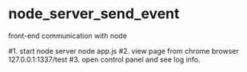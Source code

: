 # node_server_send_event
front-end  communication with node


#1. start node server
    node app.js
#2. view page from chrome browser
    127.0.0.1:1337/test
#3. open control panel and see log info.


